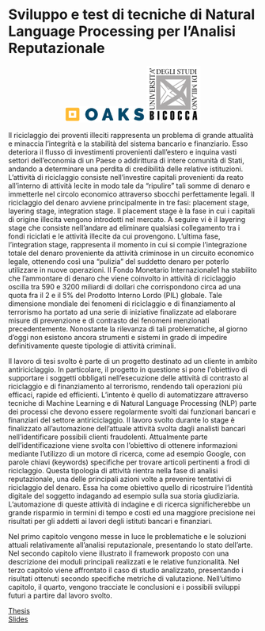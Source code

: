 # Sviluppo e test di tecniche di Natural Language Processing per l’Analisi Reputazionale

<p align="center" float="left">
  <img src="https://github.com/lorenzlorg/BSc-Thesis/blob/main/images/OAKS_Logo.png" width="160" />
  <img src="https://github.com/lorenzlorg/BSc-Thesis/blob/main/images/Immagine1.png" width="110" /> 
</p>


Il riciclaggio dei proventi illeciti rappresenta un problema di grande attualità e minaccia
l’integrità e la stabilità del sistema bancario e finanziario. Esso deteriora il flusso di
investimenti provenienti dall’estero e inquina vasti settori dell’economia di un Paese o
addirittura di intere comunità di Stati, andando a determinare una perdita di credibilità
delle relative istituzioni. L’attività di riciclaggio consiste nell’investire capitali
provenienti da reato all’interno di attività lecite in modo tale da “ripulire” tali somme di
denaro e immetterle nel circolo economico attraverso sbocchi perfettamente legali. Il
riciclaggio del denaro avviene principalmente in tre fasi: placement stage, layering stage,
integration stage. Il placement stage è la fase in cui i capitali di origine illecita vengono
introdotti nel mercato. A seguire vi è il layering stage che consiste nell’andare ad
eliminare qualsiasi collegamento tra i fondi riciclati e le attività illecite da cui
provengono. L’ultima fase, l’integration stage, rappresenta il momento in cui si compie
l’integrazione totale del denaro proveniente da attività criminose in un circuito economico
legale, ottenendo così una “pulizia” del suddetto denaro per poterlo utilizzare in nuove
operazioni. Il Fondo Monetario Internazionale1
ha stabilito che l’ammontare di denaro
che viene coinvolto in attività di riciclaggio oscilla tra 590 e 3200 miliardi di dollari che
corrispondono circa ad una quota fra il 2 e il 5% del Prodotto Interno Lordo (PIL) globale.
Tale dimensione mondiale dei fenomeni di riciclaggio e di finanziamento al terrorismo
ha portato ad una serie di iniziative finalizzate ad elaborare misure di prevenzione e di
contrasto dei fenomeni menzionati precedentemente. Nonostante la rilevanza di tali
problematiche, al giorno d’oggi non esistono ancora strumenti e sistemi in grado di
impedire definitivamente queste tipologie di attività criminali.    


Il lavoro di tesi svolto è parte di un progetto destinato ad un cliente in ambito
antiriciclaggio. In particolare, il progetto in questione si pone l'obiettivo di supportare i
soggetti obbligati nell’esecuzione delle attività di contrasto al riciclaggio e di
finanziamento al terrorismo, rendendo tali operazioni più efficaci, rapide ed efficienti. L’intento è quello di automatizzare attraverso tecniche di Machine Learning e di Natural
Language Processing (NLP) parte dei processi che devono essere regolarmente svolti dai
funzionari bancari e finanziari del settore antiriciclaggio. Il lavoro svolto durante lo stage
è finalizzato all’automazione dell’attuale attività svolta dagli analisti bancari
nell’identificare possibili clienti fraudolenti. Attualmente parte dell’identificazione viene
svolta con l’obiettivo di ottenere informazioni mediante l’utilizzo di un motore di ricerca,
come ad esempio Google, con parole chiavi (keywords) specifiche per trovare articoli
pertinenti a frodi di riciclaggio. Questa tipologia di attività rientra nella fase di analisi
reputazionale, una delle principali azioni volte a prevenire tentativi di riciclaggio del
denaro. Essa ha come obiettivo quello di ricostruire l’identità digitale del soggetto
indagando ad esempio sulla sua storia giudiziaria. L’automazione di queste attività di
indagine e di ricerca significherebbe un grande risparmio in termini di tempo e costi ed
una maggiore precisione nei risultati per gli addetti ai lavori degli istituti bancari e
finanziari.    


Nel primo capitolo vengono messe in luce le problematiche e le soluzioni attuali
relativamente all’analisi reputazionale, presentando lo stato dell’arte. Nel secondo
capitolo viene illustrato il framework proposto con una descrizione dei moduli principali
realizzati e le relative funzionalità. Nel terzo capitolo viene affrontato il caso di studio
analizzato, presentando i risultati ottenuti secondo specifiche metriche di valutazione.
Nell’ultimo capitolo, il quarto, vengono tracciate le conclusioni e i possibili sviluppi
futuri a partire dal lavoro svolto.


[Thesis](https://github.com/lorenzlorg/BSc-Thesis/blob/main/Lorgna_Lorenzo_%20RelFin_LT_23_07_2020.pdf)  
[Slides](https://github.com/lorenzlorg/BSc-Thesis/blob/main/Lorgna_Lorenzo_Presentazione_LT_23_07_2020.pdf)  
